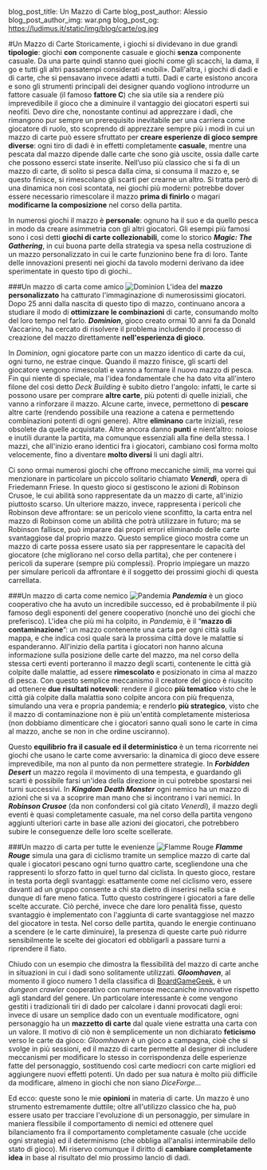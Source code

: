 blog_post_title: Un Mazzo di Carte
blog_post_author: Alessio
blog_post_author_img: war.png
blog_post_og: https://ludimus.it/static/img/blog/carte/og.jpg

#Un Mazzo di Carte
Storicamente, i giochi si dividevano in due grandi **tipologie**: giochi **con** componente casuale e giochi **senza** componente casuale. 
Da una parte quindi stanno quei giochi come gli scacchi, la dama, il go e tutti gli altri passatempi considerati «nobili». Dall'altra, i giochi di dadi e di carte, che si pensavano invece adatti a tutti.
Dadi e carte esistono ancora e sono gli strumenti principali dei designer quando vogliono introdurre un fattore casuale (il famoso **fattore C**) che sia utile sia a rendere più imprevedibile il gioco che a diminuire il vantaggio dei giocatori esperti sui neofiti.
Devo dire che, nonostante continui ad apprezzare i dadi, che rimangono pur sempre un prerequisito inevitabile per una carriera come giocatore di ruolo, sto scoprendo di apprezzare sempre più i modi in cui un mazzo di carte può essere sfruttato per **creare esperienze di gioco sempre diverse**: ogni tiro di dadi è in effetti completamente **casuale**, mentre una pescata dal mazzo dipende dalle carte che sono già uscite, ossia dalle carte che possono esserci state inserite. 
Nell’uso più classico che si fa di un mazzo di carte, di solito si pesca dalla cima, si consuma il mazzo e, se questo finisce, si rimescolano gli scarti per crearne un altro. Si tratta però di una dinamica non così scontata, nei giochi più moderni: potrebbe dover essere necessario rimescolare il mazzo **prima di finirlo** o magari **modificarne la composizione** nel corso della partita.

In numerosi giochi il mazzo è **personale**: ognuno ha il suo e da quello pesca in modo da creare asimmetria con gli altri giocatori. Gli esempi più famosi sono i così detti **giochi di carte collezionabili**, come lo storico _**Magic: The Gathering**_, in cui buona parte della strategia va spesa nella costruzione di un mazzo personalizzato in cui le carte funzionino bene fra di loro. Tante delle innovazioni presenti nei giochi da tavolo moderni derivano da idee sperimentate in questo tipo di giochi..


###Un mazzo di carta come amico
![Dominion](../static/img/blog/carte/dominion.png?t=1 "Dominion")
L'idea del **mazzo personalizzato** ha catturato l'immaginazione di numerosissimi giocatori. Dopo 25 anni dalla nascita di questo tipo di mazzo, continuano ancora a studiare il modo di **ottimizzare le combinazioni** di carte, consumando molto del loro tempo nel farlo. 
_**Dominion**_, gioco creato ormai 10 anni fa da Donald Vaccarino, ha cercato di risolvere il problema includendo il processo di creazione del mazzo direttamente **nell'esperienza di gioco**.

In _Dominion_, ogni giocatore parte con un mazzo identico di carte da cui, ogni turno, ne estrae cinque. Quando il mazzo finisce, gli scarti del giocatore vengono rimescolati e vanno a formare il nuovo mazzo di pesca. 
Fin qui niente di speciale, ma l'idea fondamentale che ha dato vita all'intero filone del così  detto _Deck Building_ è subito dietro l'angolo: infatti, le carte si possono usare per comprare **altre carte**, più potenti di quelle iniziali, che vanno a rinforzare il mazzo. Alcune carte, invece, permettono di **pescare** altre carte (rendendo possibile una reazione a catena e permettendo combinazioni potenti di ogni genere). Altre **eliminano** carte iniziali, rese obsolete da quelle acquistate. Altre ancora danno **punti** e nient’altro: noiose e inutili durante la partita, ma comunque essenziali alla fine della stessa. 
I mazzi, che all'inizio erano identici fra i giocatori, cambiano così forma molto velocemente, fino a diventare **molto diversi** li uni dagli altri.

Ci sono ormai numerosi giochi che offrono meccaniche simili, ma vorrei qui menzionare in particolare un piccolo solitario chiamato **_Venerdì_**, opera di Friedemann Friese. 
In questo gioco si gestiscono le azioni di Robinson Crusoe, le cui abilità sono rappresentate da un mazzo di carte, all'inizio piuttosto scarso. Un ulteriore mazzo, invece, rappresenta i pericoli che Robinson deve affrontare: se un pericolo viene sconfitto, la carta entra nel mazzo di Robinson come un abilità che potrà utilizzare in futuro; ma se Robinson fallisce, può imparare dai propri errori eliminando delle carte svantaggiose dal proprio mazzo. 
Questo semplice gioco mostra come un mazzo di carte possa essere usato sia per rappresentare le capacità del giocatore (che migliorano nel corso della partita), che per contenere i pericoli da superare (sempre più complessi). 
Proprio impiegare un mazzo per simulare pericoli da affrontare è il soggetto dei prossimi giochi di questa carrellata.


###Un mazzo di carta come nemico
![Pandemia](../static/img/blog/carte/pandemia.png?t=1 "Pandemia")
**_Pandemia_** è un gioco cooperativo che ha avuto un incredibile successo, ed è probabilmente il più famoso degli esponenti del genere cooperativo (nonché uno dei giochi che preferisco). L'idea che più mi ha colpito, in _Pandemia_, è il “**mazzo di contaminazione**”: un mazzo contenente una carta per ogni città sulla mappa, e che indica così quale sarà la prossima città dove le malattie si espanderanno. 
All'inizio della partita i giocatori non hanno alcuna informazione sulla posizione delle carte del mazzo, ma nel corso della stessa certi eventi porteranno il mazzo degli scarti, contenente le città già colpite dalle malattie, ad essere **rimescolato** e posizionato in cima al mazzo di pesca. 
Con questo semplice meccanismo il creatore del gioco è riuscito ad ottenere **due risultati notevoli**: rendere il gioco **più tematico** visto che le città già colpite dalla malattia sono colpite ancora con più frequenza, simulando una vera e propria pandemia; e renderlo **più strategico**, visto che il mazzo di contaminazione non è più un'entità completamente misteriosa (non dobbiamo dimenticare che i giocatori sanno quali sono le carte in cima al mazzo, anche se non in che ordine usciranno).

Questo **equilibrio fra il casuale ed il deterministico** è un tema ricorrente nei giochi che usano le carte come avversario: la dinamica di gioco deve essere imprevedibile, ma non al punto da non permettere strategie. 
In _**Forbidden Desert**_ un mazzo regola il movimento di una tempesta, e guardando gli scarti è possibile farsi un'idea della direzione in cui potrebbe spostarsi nei turni successivi. 
In _**Kingdom Death Monster**_ ogni nemico ha un mazzo di azioni che si va a scoprire man mano che si incontrano i vari nemici. 
In _**Robinson Crusoe**_ (da non confondersi col già citato _Venerdì_), il mazzo degli eventi è quasi completamente casuale, ma nel corso della partita vengono aggiunti ulteriori carte in base alle azioni dei giocatori, che potrebbero subire le conseguenze delle loro scelte scellerate.


###Un mazzo di carta per tutte le evenienze
![Flamme Rouge](../static/img/blog/carte/flammerouge.png?t=1 "Flamme Rouge")
_**Flamme Rouge**_ simula una gara di ciclismo tramite un semplice mazzo di carte dal quale i giocatori pescano ogni turno quattro carte, scegliendone una che rappresenti lo sforzo fatto in quel turno dal ciclista. 
In questo gioco, restare in testa porta degli svantaggi: esattamente come nel ciclismo vero, essere davanti ad un gruppo consente a chi sta dietro di inserirsi nella scia e dunque di fare meno fatica. Tutto questo costringere i giocatori a fare delle scelte accurate. Ciò perché, invece che dare loro penalità fisse, questo svantaggio è implementato con l'aggiunta di carte svantaggiose nel mazzo del giocatore in testa. Nel corso delle partita, quando le energie continuano a scendere (e le carte diminuire), la presenza di queste carte può ridurre sensibilmente le scelte dei giocatori ed obbligarli a passare turni a riprendere il fiato.

Chiudo con un esempio che dimostra la flessibilità del mazzo di carte anche in situazioni in cui i dadi sono solitamente utilizzati. _**Gloomhaven**_, al momento il gioco numero 1 della classifica di  [BoardGameGeek](https://ludimus.it/blog/2018-06-09-mini-guida-a-boardgamegeek.html), è un _dungeon crawler_ cooperativo con numerose meccaniche innovative rispetto agli standard del genere. Un particolare interessante è come vengono gestiti i tradizionali tiri di dado per calcolare i danni provocati dagli eroi: invece di usare un semplice dado con un eventuale modificatore, ogni personaggio ha un **mazzetto di carte** dal quale viene estratta una carta con un valore. Il motivo di ciò non è semplicemente un non dichiarato **feticismo** verso le carte da gioco: _Gloomhaven_ è un gioco a campagna, cioè che si svolge in più sessioni, ed il mazzo di carte permette al designer di includere meccanismi per modificare lo stesso in corrispondenza delle esperienze fatte del personaggio, sostituendo così carte mediocri con carte migliori ed aggiungere nuovi effetti potenti. Un dado per sua natura è molto più difficile da modificare, almeno in giochi che non siano _DiceForge_...

Ed ecco: queste sono le mie **opinioni** in materia di carte. Un mazzo è uno strumento estremamente duttile; oltre all'utilizzo classico che ha, può essere usato per tracciare l'evoluzione di un personaggio, per simulare in maniera flessibile il comportamento di nemici ed ottenere quel bilanciamento fra il comportamento completamente casuale (che uccide ogni strategia) ed il determinismo (che obbliga all'analisi interminabile dello stato di gioco).
Mi riservo comunque il diritto di **cambiare completamente idea** in base al risultato del mio prossimo lancio di dadi.

